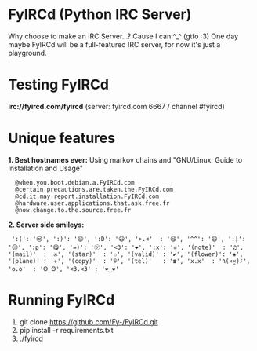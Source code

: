 FyIRCd (Python IRC Server)
======

Why choose to make an IRC Server…? Cause I can ^_^ (gtfo :3)
One day maybe FyIRCd will be a full-featured IRC server, for now it's just a playground.

# Testing FyIRCd
__irc://fyircd.com/fyircd__ (server: fyircd.com 6667 / channel #fyircd)

# Unique features
__1. Best hostnames ever:__ Using markov chains and "GNU/Linux: Guide to Installation and Usage"
```
  @when.you.boot.debian.a.FyIRCd.com
  @certain.precautions.are.taken.the.FyIRCd.com
  @cd.it.may.report.installation.FyIRCd.com
  @hardware.user.applications.that.ask.free.fr
  @now.change.to.the.source.free.fr
```
__2. Server side smileys:__
```
 ':(': '😒', ':)': '😊', ':D': '😃', '>.<'  : '😆', '^^': '😄', ':|': '😐', ':p': '😋', '=)': '㋡', '<3': '❤', ':x': '☠', '(note)'  : '♫', '(mail)'  : '✉', '(star)'  : '✩', '(valid)' : '✔', '(flower)': '❀', '(plane)' : '✈', '(copy)'  : '©', '(tel)'   : '☎', 'x.x'  : '٩(×̯×)۶', 'o.o'  : 'Ꙩ_Ꙩ', '<3.<3' : '❤‿❤'
```

# Running FyIRCd
1. git clone https://github.com/Fy-/FyIRCd.git
2. pip install -r requirements.txt
3. ./fyircd
